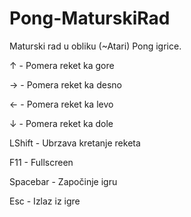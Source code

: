 # Pong-MaturskiRad
Maturski rad u obliku (~Atari) Pong igrice.

↑ - Pomera reket ka gore

→ - Pomera reket ka desno

← - Pomera reket ka levo

↓ - Pomera reket ka dole

LShift - Ubrzava kretanje reketa

F11 - Fullscreen

Spacebar - Započinje igru

Esc - Izlaz iz igre
